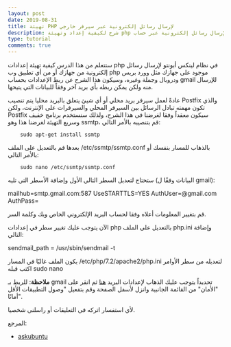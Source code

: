 ```yaml
---
layout: post
date: 2019-08-31
title: تهيئة PHP لإرسال رسائل إلكترونية عبر سيرفر خارجي
description: شرح لكيفية إعداد وتهيئة php لإرسال رسائل إلكترونية عبر حساب gmail وماشابهه
type: tutorial
comments: true
---
```


ستتعلم من هذا الدرس كيفية تهيئة إعدادات php في نظام لينكس أبونتو لإرسال رسائل إلكترونية من جهازك أو من أي تطبيق وب php موجود على جهازك مثل وورد بريس ودروبال وجملة وغيره، وسيكون هذا الشرح عن ربط الإعدادات بحساب gmail للإرسال منه ولكن يمكن ربطه بأي بريد آخر وفقاً للبيانات التي يتيحها.

عادةً لعمل سيرفر بريد محلي أو أي شيئ يتعلق بالبريد محليا يتم تنصيب Postfix والذي تكون مهمته تبادل الرسائل بين السيرفر المحلي والسيرفرات على الإنترنت، ولكن Postfix سيكون معقداً وفقا لغرضنا في هذا الشرح، ولذلك سنستخدم برنامج خفيف وسريع التهيئة لغرضنا هذا وهو ssmtp، قم بتنصيبه بالأمر التالي:

		sudo apt-get install ssmtp

بعدها قم بالتعديل على الملف /etc/ssmtp/ssmtp.conf بالذهاب للمسار بنفسك أو بالأمر التالي:

		sudo nano /etc/ssmtp/ssmtp.conf

ستحتاج لتعديل السطر التالي الأول وإضافة الأسطر التي تليه (البيانات وفقًا ل gmail):

mailhub=smtp.gmail.com:587
UseSTARTTLS=YES
AuthUser=<YOUR-EMAIL>@gmail.com
AuthPass=<YOUR-PASSWORD>

قم بتغيير المعلومات أعلاه وفقا لحساب البريد الإلكتروني الخاص وبك وكلمة السر.

الآن يتوجب عليك تغيير سطر في إعدادات  php بالتعديل على الملف php.ini وإضافة التالي:

sendmail_path = /usr/sbin/sendmail -t

يكون الملف غالبًا في المسار /etc/php/7.2/apache2/php.ini لتعديله من سطر الأوامر اكتب قبله sudo nano

**ملاحظة**: للربط بـ gmail تحديداً يتوجب عليك الذهاب لإعدادات البريد [هنا](https://myaccount.google.com) ثم انقر على "الأمان" من القائمة الجانبية وانزل ﻷسفل الصفحة وقم بتفعيل "وصول التطبيقات الأقل أمانًا".


ﻷي استفسار اتركه في التعليقات أو راسلني شخصيا.

المرجع: 

* [askubuntu](https://askubuntu.com/questions/47609/how-to-have-my-php-send-mail) 
